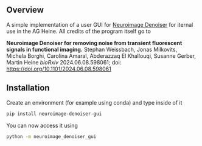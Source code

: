 ## Overview

A simple implementation of a user GUI for [Neuroimage Denoiser](https://github.com/s-weissbach/neuroimage_denoiser) for iternal use in the AG Heine. All credits of the program itself go to

**Neuroimage Denoiser for removing noise from transient fluorescent signals in functional imaging.**
Stephan Weissbach, Jonas Milkovits, Michela Borghi, Carolina Amaral, Abderazzaq El Khallouqi, Susanne Gerber, Martin Heine
*bioRxiv* 2024.06.08.598061; doi: https://doi.org/10.1101/2024.06.08.598061

## Installation
Create an environment (for example using conda) and type inside of it

```bash
pip install neuroimage-denoiser-gui
```

You can now access it using 
```bash
python -m neuroimage_denoiser_gui
```